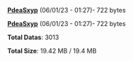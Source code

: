 [**PdeaSxyp**](/data/PdeaSxyp.txt) (06/01/23 - 01:27)- 722 bytes

[**PdeaSxyp**](/data/PdeaSxyp.txt) (06/01/23 - 01:27)- 722 bytes

**Total Datas**: 3013

**Total Size**: 19.42 MB / 19.4 MB